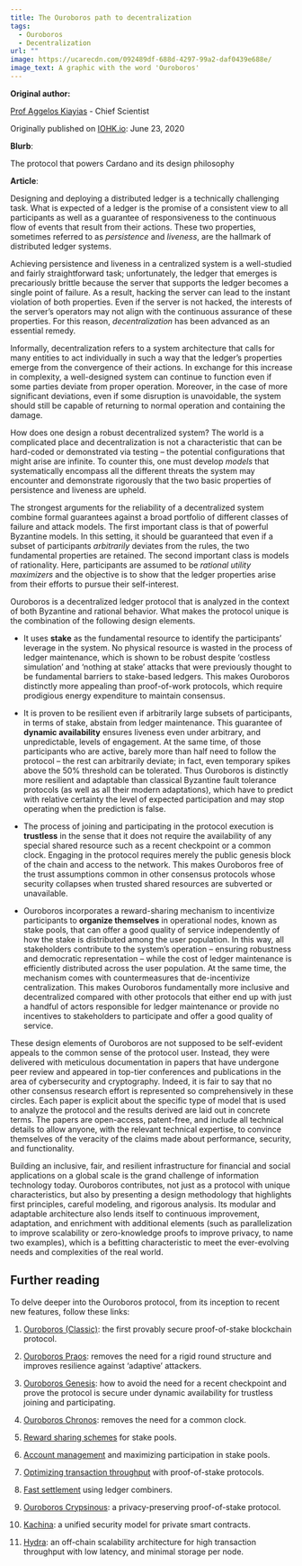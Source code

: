 ```yaml
---
title: The Ouroboros path to decentralization
tags:
  - Ouroboros
  - Decentralization
url: ""
image: https://ucarecdn.com/092489df-688d-4297-99a2-daf0439e688e/
image_text: A graphic with the word 'Ouroboros'
---
```


**Original author:**

[Prof Aggelos Kiayias](https://iohk.io/en/team/aggelos-kiayias) - Chief Scientist

Originally published on [IOHK.io](https://iohk.io/en/blog/posts/2020/06/23/the-ouroboros-path-to-decentralization/): June 23, 2020

**Blurb**:

The protocol that powers Cardano and its design philosophy

**Article**:

Designing and deploying a distributed ledger is a technically challenging task. What is expected of a ledger is the promise of a consistent view to all participants as well as a guarantee of responsiveness to the continuous flow of events that result from their actions. These two properties, sometimes referred to as _persistence_ and _liveness_, are the hallmark of distributed ledger systems.

Achieving persistence and liveness in a centralized system is a well-studied and fairly straightforward task; unfortunately, the ledger that emerges is precariously brittle because the server that supports the ledger becomes a single point of failure. As a result, hacking the server can lead to the instant violation of both properties. Even if the server is not hacked, the interests of the server’s operators may not align with the continuous assurance of these properties. For this reason, _decentralization_ has been advanced as an essential remedy.

Informally, decentralization refers to a system architecture that calls for many entities to act individually in such a way that the ledger’s properties emerge from the convergence of their actions. In exchange for this increase in complexity, a well-designed system can continue to function even if some parties deviate from proper operation. Moreover, in the case of more significant deviations, even if some disruption is unavoidable, the system should still be capable of returning to normal operation and containing the damage.

How does one design a robust decentralized system? The world is a complicated place and decentralization is not a characteristic that can be hard-coded or demonstrated via testing – the potential configurations that might arise are infinite. To counter this, one must develop _models_ that systematically encompass all the different threats the system may encounter and demonstrate rigorously that the two basic properties of persistence and liveness are upheld.

The strongest arguments for the reliability of a decentralized system combine formal guarantees against a broad portfolio of different classes of failure and attack models. The first important class is that of powerful Byzantine models. In this setting, it should be guaranteed that even if a subset of participants _arbitrarily_ deviates from the rules, the two fundamental properties are retained. The second important class is models of rationality. Here, participants are assumed to be _rational utility maximizers_ and the objective is to show that the ledger properties arise from their efforts to pursue their self-interest.

Ouroboros is a decentralized ledger protocol that is analyzed in the context of both Byzantine and rational behavior. What makes the protocol unique is the combination of the following design elements.

*   It uses **stake** as the fundamental resource to identify the participants’ leverage in the system. No physical resource is wasted in the process of ledger maintenance, which is shown to be robust despite ‘costless simulation’ and ‘nothing at stake’ attacks that were previously thought to be fundamental barriers to stake-based ledgers. This makes Ouroboros distinctly more appealing than proof-of-work protocols, which require prodigious energy expenditure to maintain consensus.
    
*   It is proven to be resilient even if arbitrarily large subsets of participants, in terms of stake, abstain from ledger maintenance. This guarantee of **dynamic availability** ensures liveness even under arbitrary, and unpredictable, levels of engagement. At the same time, of those participants who are active, barely more than half need to follow the protocol – the rest can arbitrarily deviate; in fact, even temporary spikes above the 50% threshold can be tolerated. Thus Ouroboros is distinctly more resilient and adaptable than classical Byzantine fault tolerance protocols (as well as all their modern adaptations), which have to predict with relative certainty the level of expected participation and may stop operating when the prediction is false.
    
*   The process of joining and participating in the protocol execution is **trustless** in the sense that it does not require the availability of any special shared resource such as a recent checkpoint or a common clock. Engaging in the protocol requires merely the public genesis block of the chain and access to the network. This makes Ouroboros free of the trust assumptions common in other consensus protocols whose security collapses when trusted shared resources are subverted or unavailable.
    
*   Ouroboros incorporates a reward-sharing mechanism to incentivize participants to **organize themselves** in operational nodes, known as stake pools, that can offer a good quality of service independently of how the stake is distributed among the user population. In this way, all stakeholders contribute to the system’s operation – ensuring robustness and democratic representation – while the cost of ledger maintenance is efficiently distributed across the user population. At the same time, the mechanism comes with countermeasures that de-incentivize centralization. This makes Ouroboros fundamentally more inclusive and decentralized compared with other protocols that either end up with just a handful of actors responsible for ledger maintenance or provide no incentives to stakeholders to participate and offer a good quality of service.
    

These design elements of Ouroboros are not supposed to be self-evident appeals to the common sense of the protocol user. Instead, they were delivered with meticulous documentation in papers that have undergone peer review and appeared in top-tier conferences and publications in the area of cybersecurity and cryptography. Indeed, it is fair to say that no other consensus research effort is represented so comprehensively in these circles. Each paper is explicit about the specific type of model that is used to analyze the protocol and the results derived are laid out in concrete terms. The papers are open-access, patent-free, and include all technical details to allow anyone, with the relevant technical expertise, to convince themselves of the veracity of the claims made about performance, security, and functionality.

Building an inclusive, fair, and resilient infrastructure for financial and social applications on a global scale is the grand challenge of information technology today. Ouroboros contributes, not just as a protocol with unique characteristics, but also by presenting a design methodology that highlights first principles, careful modeling, and rigorous analysis. Its modular and adaptable architecture also lends itself to continuous improvement, adaptation, and enrichment with additional elements (such as parallelization to improve scalability or zero-knowledge proofs to improve privacy, to name two examples), which is a befitting characteristic to meet the ever-evolving needs and complexities of the real world.

## Further reading

To delve deeper into the Ouroboros protocol, from its inception to recent new features, follow these links:

1.  [Ouroboros (Classic)](http://ia.cr/2016/889): the first provably secure proof-of-stake blockchain protocol.
    
2.  [Ouroboros Praos](http://ia.cr/2017/573): removes the need for a rigid round structure and improves resilience against ‘adaptive’ attackers.
    
3.  [Ouroboros Genesis](https://ia.cr/2018/378): how to avoid the need for a recent checkpoint and prove the protocol is secure under dynamic availability for trustless joining and participating.
    
4.  [Ouroboros Chronos](http://ia.cr/2019/838): removes the need for a common clock.
    
5.  [Reward sharing schemes](https://arxiv.org/abs/1807.11218) for stake pools.
    
6.  [Account management](https://ia.cr/2020/525) and maximizing participation in stake pools.
    
7.  [Optimizing transaction throughput](http://ia.cr/2020/037) with proof-of-stake protocols.
    
8.  [Fast settlement](http://ia.cr/2020/675) using ledger combiners.
    
9.  [Ouroboros Crypsinous](http://ia.cr/2018/1132): a privacy-preserving proof-of-stake protocol.
    
10.  [Kachina](http://ia.cr/2020/543): a unified security model for private smart contracts.
    
11.  [Hydra](http://ia.cr/2020/299): an off-chain scalability architecture for high transaction throughput with low latency, and minimal storage per node.
